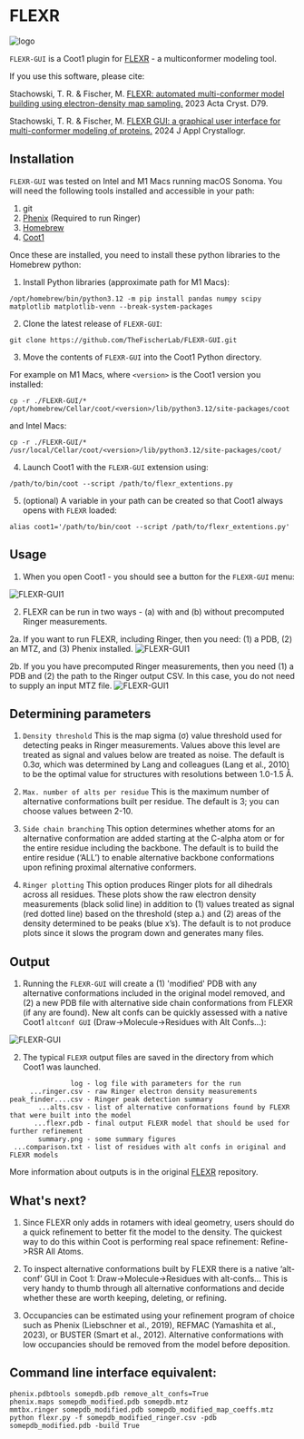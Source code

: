 # FLEXR
![logo](img/logo.png)

`FLEXR-GUI` is a Coot1 plugin for [FLEXR](https://github.com/thefischerlab/flexr) - a multiconformer modeling tool.

If you use this software, please cite:

Stachowski, T. R. & Fischer, M.
[FLEXR: automated multi-conformer model building using electron-density map sampling.](https://doi.org/10.1107/S2059798323002498)
2023 Acta Cryst. D79.

Stachowski, T. R. & Fischer, M.
[FLEXR GUI: a graphical user interface for multi-conformer modeling of proteins.](https://doi.org/10.1107/S1600576724001523)
2024 J Appl Crystallogr.

## Installation

`FLEXR-GUI` was tested on Intel and M1 Macs running macOS Sonoma.
You will need the following tools installed and accessible in your path:

1. git
2. [Phenix](https://phenix-online.org) (Required to run Ringer)
3. [Homebrew](https://brew.sh)
4. [Coot1](https://github.com/pemsley/coot)

Once these are installed, you need to install these python libraries to the Homebrew python:
1. Install Python libraries (approximate path for M1 Macs):

```
/opt/homebrew/bin/python3.12 -m pip install pandas numpy scipy matplotlib matplotlib-venn --break-system-packages
```

2. Clone the latest release of `FLEXR-GUI`:

```
git clone https://github.com/TheFischerLab/FLEXR-GUI.git
```

3. Move the contents of `FLEXR-GUI` into the Coot1 Python directory.

For example on M1 Macs, where `<version>` is the Coot1 version you installed:

```
cp -r ./FLEXR-GUI/* /opt/homebrew/Cellar/coot/<version>/lib/python3.12/site-packages/coot
```

and Intel Macs:

```
cp -r ./FLEXR-GUI/* /usr/local/Cellar/coot/<version>/lib/python3.12/site-packages/coot/
```

4. Launch Coot1 with the `FLEXR-GUI` extension using:

```
/path/to/bin/coot --script /path/to/flexr_extentions.py
```

5. (optional) A variable in your path can be created so that Coot1 always opens with `FLEXR` loaded:

```
alias coot1='/path/to/bin/coot --script /path/to/flexr_extentions.py'
```

## Usage

1. When you open Coot1 - you should see a button for the `FLEXR-GUI` menu:

![FLEXR-GUI1](img/flexr-gui1.png)


2. FLEXR can be run in two ways - (a) with and (b) without precomputed Ringer measurements.

2a. If you want to run FLEXR, including Ringer, then you need: (1) a PDB, (2) an MTZ, and (3) Phenix installed.
![FLEXR-GUI1](img/flexr-gui2.png)

2b. If you you have precomputed Ringer measurements, then you need (1) a PDB and (2) the path to the Ringer output CSV. In this case, you do not need to supply an input MTZ file.
![FLEXR-GUI1](img/flexr-gui3.png)

## Determining parameters

1. `Density threshold` This is the map sigma (σ) value threshold used for detecting peaks in Ringer measurements. Values above this level are treated as signal and values below are treated as noise. The default is 0.3σ, which was determined by Lang and colleagues (Lang et al., 2010) to be the optimal value for structures with resolutions between 1.0-1.5 Å.

2. `Max. number of alts per residue` This is the maximum number of alternative conformations built per residue. The default is 3; you can choose values between 2-10.

3. `Side chain branching` This option determines whether atoms for an alternative conformation are added starting at the C-alpha atom or for the entire residue including the backbone. The default is to build the entire residue (‘ALL’) to enable alternative backbone conformations upon refining proximal alternative conformers.

4. `Ringer plotting` This option produces Ringer plots for all dihedrals across all residues. These plots show the raw electron density measurements (black solid line) in addition to (1) values treated as signal (red dotted line) based on the threshold (step a.) and (2) areas of the density determined to be peaks (blue x’s). The default is to not produce plots since it slows the program down and generates many files.

## Output

1. Running the `FLEXR-GUI` will create a (1) 'modified' PDB with any alternative conformations included in the original model removed, and (2) a new PDB file with alternative side chain conformations from FLEXR (if any are found).
New alt confs can be quickly assessed with a native Coot1 `altconf GUI` (Draw->Molecule->Residues with Alt Confs...):

![FLEXR-GUI](img/flexr-gui4.png)

2. The typical `FLEXR` output files are saved in the directory from which Coot1 was launched.

```
               log - log file with parameters for the run
     ...ringer.csv - raw Ringer electron density measurements
peak_finder....csv - Ringer peak detection summary
       ...alts.csv - list of alternative conformations found by FLEXR that were built into the model
      ...flexr.pdb - final output FLEXR model that should be used for further refinement
       summary.png - some summary figures
 ...comparison.txt - list of residues with alt confs in original and FLEXR models
```
More information about outputs is in the original [FLEXR](https://github.com/thefischerlab/flexr) repository.

## What's next?

1. Since FLEXR only adds in rotamers with ideal geometry, users should do a quick refinement to better fit the model to the density. The quickest way to do this within Coot is performing real space refinement: Refine->RSR All Atoms.

2. To inspect alternative conformations built by FLEXR there is a native ‘alt-conf’ GUI in Coot 1: Draw->Molecule->Residues with alt-confs… This is very handy to thumb through all alternative conformations and decide whether these are worth keeping, deleting, or refining.

3. Occupancies can be estimated using your refinement program of choice such as Phenix (Liebschner et al., 2019), REFMAC (Yamashita et al., 2023), or BUSTER (Smart et al., 2012). Alternative conformations with low occupancies should be removed from the model before deposition.

## Command line interface equivalent:

```
phenix.pdbtools somepdb.pdb remove_alt_confs=True
phenix.maps somepdb_modified.pdb somepdb.mtz
mmtbx.ringer somepdb_modified.pdb somepdb_modified_map_coeffs.mtz
python flexr.py -f somepdb_modified_ringer.csv -pdb somepdb_modified.pdb -build True
```
